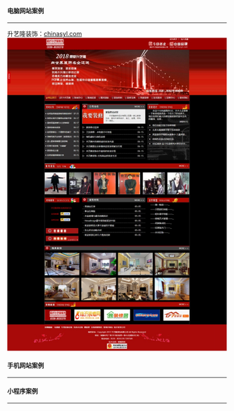 #### 电脑网站案例
******
升艺隆装饰：[chinasyl.com](http://chinasyl.com)   
![图片链接](https://github.com/alonesky0315/cases/blob/master/images/chinasyl.com.jpg?raw=true)   

#### 手机网站案例
******

#### 小程序案例
******
